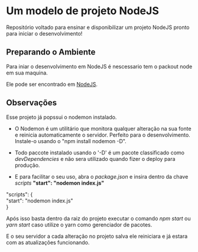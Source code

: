 # Um modelo de projeto NodeJS
Repositório voltado para ensinar e disponibilizar um projeto NodeJS pronto para iniciar o desenvolvimento!


## Preparando o Ambiente
Para iniar o desenvolvimento em NodeJS é nescessario tem o packout node em sua maquina.

Ele pode ser encontrado em [NodeJS](https://nodejs.org/en/).

## Observações
Esse projeto já popssui o nodemon instalado.

- O Nodemon é um utilitário que monitora qualquer alteração na sua fonte e reinicia automaticamente o servidor. Perfeito para o desenvolvimento. Instale-o usando o "npm install nodemon -D".

- Todo paccote instalado usando o '-D' é um pacote classificado como *devDependencies* e não sera utilizado quando fizer o deploy para produção.

- E para facilitar o seu uso, abra o _package.json_ e insira dentro da chave *scripts* **"start": "nodemon index.js"**

"scripts": {<br/>
     "start": "nodemon index.js"<br/>
 }
  
Após isso basta dentro da raiz do projeto executar o comando *npm start* ou *yarn start* caso utilize o yarn como gerenciador de pacotes.

E o seu servidor a cada alteração no projeto salva ele reiniciara e já estara com as atualizações funcionando.
  
